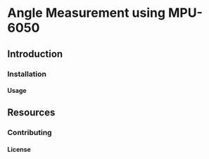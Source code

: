 # Angle Measurement using MPU-6050

## Introduction

### Installation

#### Usage

## Resources

### Contributing

#### License
